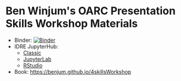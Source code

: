 # Ben Winjum's OARC Presentation Skills Workshop Materials

* Binder:  [![Binder](https://mybinder.org/badge_logo.svg)](https://mybinder.org/v2/gh/benjum/4skillsWorkshop/main?urlpath=tree)
* IDRE JupyterHub:
  * [Classic](https://jupyter.idre.ucla.edu/hub/user-redirect/git-pull?repo=https%3A%2F%2Fgithub.com%2Fbenjum%2F4skillsWorkshop&urlpath=tree%2F4skillsWorkshop%2F&branch=main)
  * [JupyterLab](https://jupyter.idre.ucla.edu/hub/user-redirect/git-pull?repo=https%3A%2F%2Fgithub.com%2Fbenjum%2F4skillsWorkshop&urlpath=lab%2Ftree%2F4skillsWorkshop%2F&branch=main)
  * [RStudio](https://jupyter.idre.ucla.edu/hub/user-redirect/git-pull?repo=https%3A%2F%2Fgithub.com%2Fbenjum%2F4skillsWorkshop&urlpath=rstudio%2F&branch=main)
* Book: https://benjum.github.io/4skillsWorkshop
